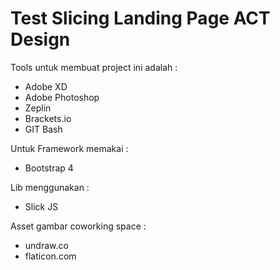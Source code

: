 <h1>Test Slicing Landing Page ACT Design</h1>

<p>
Tools untuk membuat project ini adalah :
<ul>
    <li>Adobe XD</li>
    <li>Adobe Photoshop</li>
    <li>Zeplin</li>
    <li>Brackets.io</li>
    <li>GIT Bash</li>
</ul>

Untuk Framework memakai :
<ul>
    <li>Bootstrap 4</li>
</ul>

Lib menggunakan :
<ul>
    <li>Slick JS</li>
</ul>

Asset gambar coworking space :
<ul>
    <li>undraw.co</li>
    <li>flaticon.com</li>
</ul>

</p>